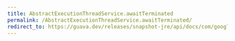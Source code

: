 ```yaml
---
title: AbstractExecutionThreadService.awaitTerminated
permalink: /AbstractExecutionThreadService.awaitTerminated/
redirect_to: https://guava.dev/releases/snapshot-jre/api/docs/com/google/common/util/concurrent/AbstractExecutionThreadService.html#awaitTerminated--
---
```

